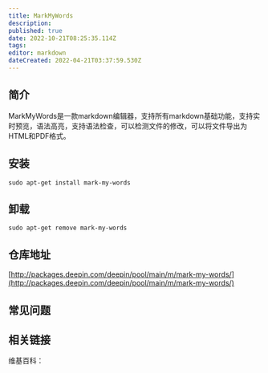 ```yaml
---
title: MarkMyWords
description: 
published: true
date: 2022-10-21T08:25:35.114Z
tags: 
editor: markdown
dateCreated: 2022-04-21T03:37:59.530Z
---
```


## 简介

MarkMyWords是一款markdown编辑器，支持所有markdown基础功能，支持实时预览，语法高亮，支持语法检查，可以检测文件的修改，可以将文件导出为HTML和PDF格式。

## 安装

`sudo apt-get install mark-my-words`

## 卸载

`sudo apt-get remove mark-my-words`

## 仓库地址

[http://packages.deepin.com/deepin/pool/main/m/mark-my-words/](http://packages.deepin.com/deepin/pool/main/m/mark-my-words/)

## 常见问题

## 相关链接

维基百科：
